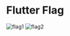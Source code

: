 # Flutter Flag

![flag1](https://user-images.githubusercontent.com/74914169/150629923-0f416121-6649-403b-9826-c7ac017bc2df.PNG)
![flag2](https://user-images.githubusercontent.com/74914169/150629925-c7d5ed86-9648-4794-b1fa-fb7630147348.PNG)
